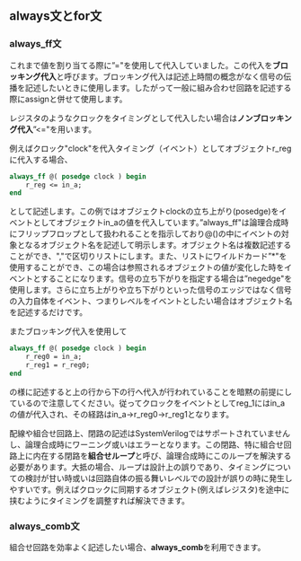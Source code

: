## always文とfor文

### always_ff文

これまで値を割り当てる際に”="を使用して代入していました。この代入を**ブロッキング代入**と呼びます。ブロッキング代入は記述上時間の概念がなく信号の伝播を記述したいときに使用します。したがって一般に組み合わせ回路を記述する際にassignと併せて使用します。

レジスタのようなクロックをタイミングとして代入したい場合は**ノンブロッキング代入**”<="を用います。

例えばクロック"clock"を代入タイミング（イベント）としてオブジェクトr_regに代入する場合、
```systemverilog
always_ff @( posedge clock ) begin
    r_reg <= in_a;
end
```
として記述します。この例ではオブジェクトclockの立ち上がり(posedge)をイベントとしてオブジェクトin_aの値を代入しています。”always_ff"は論理合成時にフリップフロップとして扱われることを指示しており@()の中にイベントの対象となるオブジェクト名を記述して明示します。オブジェクト名は複数記述することができ、","で区切りリストにします。また、リストにワイルドカード”*"を使用することができ、この場合は参照されるオブジェクトの値が変化した時をイベントとすることになります。信号の立ち下がりを指定する場合は”negedge"を使用します。さらに立ち上がりや立ち下がりといった信号のエッジではなく信号の入力自体をイベント、つまりレベルをイベントとしたい場合はオブジェクト名を記述するだけです。

またブロッキング代入を使用して

```systemverilog
always_ff @( posedge clock ) begin
    r_reg0 = in_a;
    r_reg1 = r_reg0;
end
```

の様に記述すると上の行から下の行へ代入が行われていることを暗黙の前提にしているので注意してください。従ってクロックをイベントとしてreg_1にはin_aの値が代入され、その経路はin_a→r_reg0→r_reg1となります。

配線や組合せ回路上、閉路の記述はSystemVerilogではサポートされていませんし、論理合成時にワーニング或いはエラーとなります。この閉路、特に組合せ回路上に内在する閉路を**組合せループ**と呼び、論理合成時にこのループを解決する必要があります。大抵の場合、ループは設計上の誤りであり、タイミングについての検討が甘い時或いは回路自体の振る舞いレベルでの設計が誤りの時に発生しやすいです。例えばクロックに同期するオブジェクト(例えばレジスタ)を途中に挟むようにタイミングを調整すれば解決できます。

### always_comb文

組合せ回路を効率よく記述したい場合、**always_comb**を利用できます。